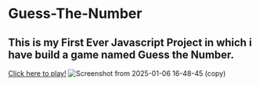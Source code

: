 # Guess-The-Number
## This is my First Ever Javascript Project in which i have build a game named Guess the Number.
[Click here to play!](https://canyouguessnumber.netlify.app/)
![Screenshot from 2025-01-06 16-48-45 (copy)](https://github.com/user-attachments/assets/1d5e8b10-b8b4-4532-930c-d567d942d3ab)
